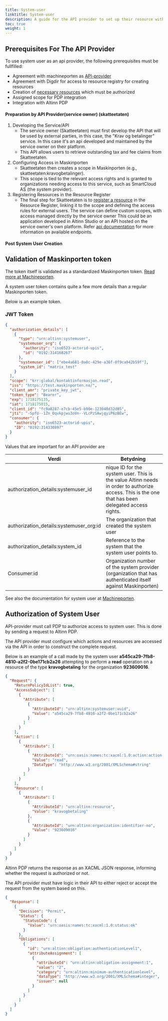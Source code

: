 ```yaml
---
title: System-user
linktitle: System-user
description: A guide for the API provider to set up their resource with altinn and establishing the system user integration.
toc: true
weight: 1
---
```


## Prerequisites For The API Provider

To use system user as an api provider, the following prerequisites must be fullfilled:

- Agreement with machineporten as [API-provider](https://docs.digdir.no/docs/Maskinporten/maskinporten_guide_apitilbyder)
- Agreement with Digdir for access to resource registry for creating resources
- Creation of [necessary resources](/authorization/guides/create-resource-resource-admin/) which must be authorized
- Assigned scope for PDP integration
- Integration with Altinn PDP

#### Preparation by API Provider(service owner) (skatteetaten)

1.  Developing the Service/API
    - The service owner (Skatteetaten) must first develop the API that will be used by external parties, in this case, the "Krav og betalinger" service. In this case it's an api developed and maintained by the service owner on their platform.
    - This API allows users to retrieve outstanding tax and fee claims from Skatteetaten.
2.  Configuring Access in Maskinporten
    - Skatteetaten then creates a scope in Maskinporten (e.g., skatteetaten:kravogbetalinger).
    - This scope is tied to the relevant access rights and is granted to organizations needing access to this service, such as SmartCloud AS (the system provider).
3.  Registering Resources in the Resource Register
    - The final step for Skatteetaten is to [register a resource](../../../../api/resourceregistry/) in the Resource Register, linking it to the scope and defining the access rules for external users. The service can define custom scopes, with access managed directly by the service owner
      This could be an application developed in Altinn Studio or an API hosted on the service owner's own platform.
      Refer [api documentation](../../../api/authentication/systemuserapi/) for more information on available endpoints.

#### Post System User Creation

## Validation of Maskinporten token

The token itself is validated as a standardized Maskinporten token. [Read more at Machineporten](https://docs.digdir.no/docs/Maskinporten/maskinporten_guide_apitilbyder).

A system user token contains quite a few more details than a regular Maskinporten token.

Below is an example token.

### JWT Token

```json
{
  "authorization_details": [
    {
      "type": "urn:altinn:systemuser",
      "systemuser_org": {
        "authority": "iso6523-actorid-upis",
        "id": "0192:314168267"
      },
      "systemuser_id": ["ebe4a681-0a8c-429e-a36f-8f9ca942b59f"],
      "system_id": "matrix_test"
    }
  ],
  "scope": "krr:global/kontaktinformasjon.read",
  "iss": "https://test.maskinporten.no/",
  "client_amr": "private_key_jwt",
  "token_type": "Bearer",
  "exp": 1718175135,
  "iat": 1718175015,
  "client_id": "fc9a8287-e7cb-45e5-b90e-123048d32d85",
  "jti": "-SpfU--1Zn_Oqvkpjwu3oVn--VLcPzSAwjqyiP6zBEw",
  "consumer": {
    "authority": "iso6523-actorid-upis",
    "ID": "0192:314330897"
  }
}
```

Values that are important for an API provider are

| Verdi                                   | Betydning                                                                                                                                         |
| --------------------------------------- | ------------------------------------------------------------------------------------------------------------------------------------------------- |
| authorization_details:systemuser_id     | nique ID for the system user. This is the value Altinn needs in order to authorize access. This is the one that has been delegated access rights. |
| authorization_details:systemuser_org:id | The organization that created the system user                                                                                                     |
| authorization_details:system_id         | Reference to the system that the system user points to.                                                                                           |
| Consumer:id                             | Organization number of the system provider (organization that has authenticated itself against Maskinporten)                                      |

See also the documentation for system user at [Machineporten](https://docs.digdir.no/docs/Maskinporten/maskinporten_func_systembruker).

## Authorization of System User

API-provider must call PDP to authorize access to system user. This is done by sending a request to Altinn PDP.

The API provider must configure which actions and resources are accessed via the API in order to construct the complete request.

Below is an example of a call made by the system user **a545ca29-7fb8-4810-a2f2-0be171cb2a26** attempting to perform a **read** operation on a resource of the type **kravogbetaling** for the organization **923609016**.

```json
{
  "Request": {
    "ReturnPolicyIdList": true,
    "AccessSubject": [
      {
        "Attribute": [
          {
            "AttributeId": "urn:altinn:systemuser:uuid",
            "Value": "a545ca29-7fb8-4810-a2f2-0be171cb2a26"
          }
        ]
      }
    ],
    "Action": [
      {
        "Attribute": [
          {
            "AttributeId": "urn:oasis:names:tc:xacml:1.0:action:action-id",
            "Value": "read",
            "DataType": "http://www.w3.org/2001/XMLSchema#string"
          }
        ]
      }
    ],
    "Resource": [
      {
        "Attribute": [
          {
            "AttributeId": "urn:altinn:resource",
            "Value": "kravogbetaling"
          },
          {
            "AttributeId": "urn:altinn:organization:identifier-no",
            "Value": "923609016"
          }
        ]
      }
    ]
  }
}
```

Altinn PDP returns the response as an XACML JSON response, informing whether the request is authorized or not.

The API provider must have logic in their API to either reject or accept the request from the system based on this.

```json
{
  "Response": [
    {
      "Decision": "Permit",
      "Status": {
        "StatusCode": {
          "Value": "urn:oasis:names:tc:xacml:1.0:status:ok"
        }
      },
      "Obligations": [
        {
          "id": "urn:altinn:obligation:authenticationLevel1",
          "attributeAssignment": [
            {
              "attributeId": "urn:altinn:obligation-assignment:1",
              "value": "2",
              "category": "urn:altinn:minimum-authenticationlevel",
              "dataType": "http://www.w3.org/2001/XMLSchema#integer",
              "issuer": null
            }
          ]
        }
      ]
    }
  ]
}
```
